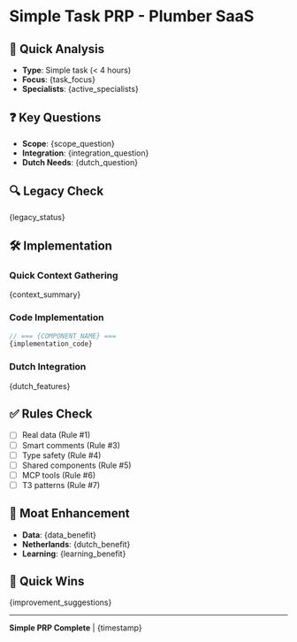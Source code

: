 # Simple Task PRP - Plumber SaaS

## 🎯 Quick Analysis
- **Type**: Simple task (< 4 hours)
- **Focus**: {task_focus}
- **Specialists**: {active_specialists}

## ❓ Key Questions
- **Scope**: {scope_question}
- **Integration**: {integration_question}
- **Dutch Needs**: {dutch_question}

## 🔍 Legacy Check
{legacy_status}

## 🛠️ Implementation

### Quick Context Gathering
{context_summary}

### Code Implementation
```typescript
// === {COMPONENT_NAME} ===
{implementation_code}
```

### Dutch Integration
{dutch_features}

## ✅ Rules Check
- [ ] Real data (Rule #1)
- [ ] Smart comments (Rule #3)
- [ ] Type safety (Rule #4)
- [ ] Shared components (Rule #5)
- [ ] MCP tools (Rule #6)
- [ ] T3 patterns (Rule #7)

## 🏰 Moat Enhancement
- **Data**: {data_benefit}
- **Netherlands**: {dutch_benefit}
- **Learning**: {learning_benefit}

## 🚀 Quick Wins
{improvement_suggestions}

---
**Simple PRP Complete** | {timestamp}